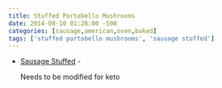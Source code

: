 ```yaml
---
title: Stuffed Portobello Mushrooms
date: 2014-08-10 01:28:00 -500
categories: [sausage,american,oven,baked]
tags: ['stuffed portobello mushrooms', 'sausage stuffed']
---
```


-   [Sausage Stuffed](http://www.foodnetwork.com/recipes/emeril-lagasse/sausage-stuffed-portobello-mushrooms-recipe.html) -

    Needs to be modified for keto

